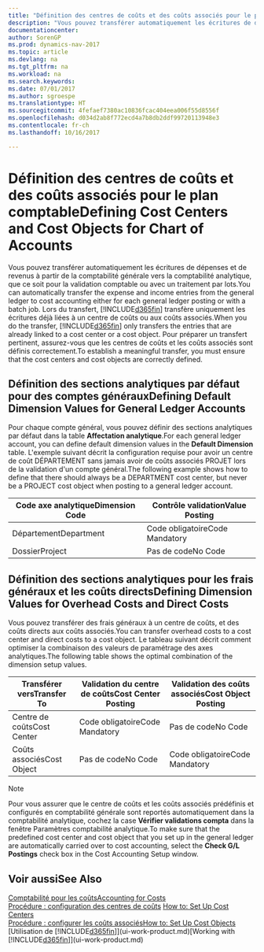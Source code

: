 ```yaml
---
title: "Définition des centres de coûts et des coûts associés pour le plan comptable"
description: "Vous pouvez transférer automatiquement les écritures de dépenses et de revenus à partir de la comptabilité générale vers la comptabilité analytique, que ce soit pour la validation comptable ou avec un traitement par lots. Lors du transfert, le système transfère uniquement les écritures déjà liées à un centre de coûts ou aux coûts associés. Pour préparer un transfert pertinent, assurez-vous que les centres de coûts et les coûts associés sont définis correctement."
documentationcenter: 
author: SorenGP
ms.prod: dynamics-nav-2017
ms.topic: article
ms.devlang: na
ms.tgt_pltfrm: na
ms.workload: na
ms.search.keywords: 
ms.date: 07/01/2017
ms.author: sgroespe
ms.translationtype: HT
ms.sourcegitcommit: 4fefaef7380ac10836fcac404eea006f55d8556f
ms.openlocfilehash: d034d2ab8f772ecd4a7b8db2ddf99720113948e3
ms.contentlocale: fr-ch
ms.lasthandoff: 10/16/2017

---
```

# <a name="defining-cost-centers-and-cost-objects-for-chart-of-accounts"></a><span data-ttu-id="f29f9-105">Définition des centres de coûts et des coûts associés pour le plan comptable</span><span class="sxs-lookup"><span data-stu-id="f29f9-105">Defining Cost Centers and Cost Objects for Chart of Accounts</span></span>
<span data-ttu-id="f29f9-106">Vous pouvez transférer automatiquement les écritures de dépenses et de revenus à partir de la comptabilité générale vers la comptabilité analytique, que ce soit pour la validation comptable ou avec un traitement par lots.</span><span class="sxs-lookup"><span data-stu-id="f29f9-106">You can automatically transfer the expense and income entries from the general ledger to cost accounting either for each general ledger posting or with a batch job.</span></span> <span data-ttu-id="f29f9-107">Lors du transfert, [!INCLUDE[d365fin](includes/d365fin_md.md)] transfère uniquement les écritures déjà liées à un centre de coûts ou aux coûts associés.</span><span class="sxs-lookup"><span data-stu-id="f29f9-107">When you do the transfer, [!INCLUDE[d365fin](includes/d365fin_md.md)] only transfers the entries that are already linked to a cost center or a cost object.</span></span> <span data-ttu-id="f29f9-108">Pour préparer un transfert pertinent, assurez-vous que les centres de coûts et les coûts associés sont définis correctement.</span><span class="sxs-lookup"><span data-stu-id="f29f9-108">To establish a meaningful transfer, you must ensure that the cost centers and cost objects are correctly defined.</span></span>  

## <a name="defining-default-dimension-values-for-general-ledger-accounts"></a><span data-ttu-id="f29f9-109">Définition des sections analytiques par défaut pour des comptes généraux</span><span class="sxs-lookup"><span data-stu-id="f29f9-109">Defining Default Dimension Values for General Ledger Accounts</span></span>  
<span data-ttu-id="f29f9-110">Pour chaque compte général, vous pouvez définir des sections analytiques par défaut dans la table **Affectation analytique**.</span><span class="sxs-lookup"><span data-stu-id="f29f9-110">For each general ledger account, you can define default dimension values in the **Default Dimension** table.</span></span> <span data-ttu-id="f29f9-111">L'exemple suivant décrit la configuration requise pour avoir un centre de coût DÉPARTEMENT sans jamais avoir de coûts associés PROJET lors de la validation d'un compte général.</span><span class="sxs-lookup"><span data-stu-id="f29f9-111">The following example shows how to define that there should always be a DEPARTMENT cost center, but never be a PROJECT cost object when posting to a general ledger account.</span></span>  

|<span data-ttu-id="f29f9-112">**Code axe analytique**</span><span class="sxs-lookup"><span data-stu-id="f29f9-112">**Dimension Code**</span></span>|<span data-ttu-id="f29f9-113">**Contrôle validation**</span><span class="sxs-lookup"><span data-stu-id="f29f9-113">**Value Posting**</span></span>|  
|------------------------------------------|-----------------------------------------|  
|<span data-ttu-id="f29f9-114">Département</span><span class="sxs-lookup"><span data-stu-id="f29f9-114">Department</span></span>|<span data-ttu-id="f29f9-115">Code obligatoire</span><span class="sxs-lookup"><span data-stu-id="f29f9-115">Code Mandatory</span></span>|  
|<span data-ttu-id="f29f9-116">Dossier</span><span class="sxs-lookup"><span data-stu-id="f29f9-116">Project</span></span>|<span data-ttu-id="f29f9-117">Pas de code</span><span class="sxs-lookup"><span data-stu-id="f29f9-117">No Code</span></span>|  

## <a name="defining-dimension-values-for-overhead-costs-and-direct-costs"></a><span data-ttu-id="f29f9-118">Définition des sections analytiques pour les frais généraux et les coûts directs</span><span class="sxs-lookup"><span data-stu-id="f29f9-118">Defining Dimension Values for Overhead Costs and Direct Costs</span></span>  
 <span data-ttu-id="f29f9-119">Vous pouvez transférer des frais généraux à un centre de coûts, et des coûts directs aux coûts associés.</span><span class="sxs-lookup"><span data-stu-id="f29f9-119">You can transfer overhead costs to a cost center and direct costs to a cost object.</span></span> <span data-ttu-id="f29f9-120">Le tableau suivant décrit comment optimiser la combinaison des valeurs de paramétrage des axes analytiques.</span><span class="sxs-lookup"><span data-stu-id="f29f9-120">The following table shows the optimal combination of the dimension setup values.</span></span>  

|<span data-ttu-id="f29f9-121">Transférer vers</span><span class="sxs-lookup"><span data-stu-id="f29f9-121">Transfer To</span></span>|<span data-ttu-id="f29f9-122">Validation du centre de coûts</span><span class="sxs-lookup"><span data-stu-id="f29f9-122">Cost Center Posting</span></span>|<span data-ttu-id="f29f9-123">Validation des coûts associés</span><span class="sxs-lookup"><span data-stu-id="f29f9-123">Cost Object Posting</span></span>|  
|-----------------|-------------------------|-------------------------|  
|<span data-ttu-id="f29f9-124">Centre de coûts</span><span class="sxs-lookup"><span data-stu-id="f29f9-124">Cost Center</span></span>|<span data-ttu-id="f29f9-125">Code obligatoire</span><span class="sxs-lookup"><span data-stu-id="f29f9-125">Code Mandatory</span></span>|<span data-ttu-id="f29f9-126">Pas de code</span><span class="sxs-lookup"><span data-stu-id="f29f9-126">No Code</span></span>|  
|<span data-ttu-id="f29f9-127">Coûts associés</span><span class="sxs-lookup"><span data-stu-id="f29f9-127">Cost Object</span></span>|<span data-ttu-id="f29f9-128">Pas de code</span><span class="sxs-lookup"><span data-stu-id="f29f9-128">No Code</span></span>|<span data-ttu-id="f29f9-129">Code obligatoire</span><span class="sxs-lookup"><span data-stu-id="f29f9-129">Code Mandatory</span></span>|  

> [!NOTE]  
>  <span data-ttu-id="f29f9-130">Pour vous assurer que le centre de coûts et les coûts associés prédéfinis et configurés en comptabilité générale sont reportés automatiquement dans la comptabilité analytique, cochez la case **Vérifier validations compta** dans la fenêtre Paramètres comptabilité analytique.</span><span class="sxs-lookup"><span data-stu-id="f29f9-130">To make sure that the predefined cost center and cost object that you set up in the general ledger are automatically carried over to cost accounting, select the **Check G/L Postings** check box in the Cost Accounting Setup window.</span></span>  

## <a name="see-also"></a><span data-ttu-id="f29f9-131">Voir aussi</span><span class="sxs-lookup"><span data-stu-id="f29f9-131">See Also</span></span>  
[<span data-ttu-id="f29f9-132">Comptabilité pour les coûts</span><span class="sxs-lookup"><span data-stu-id="f29f9-132">Accounting for Costs</span></span>](finance-manage-cost-accounting.md)  
<span data-ttu-id="f29f9-133">[Procédure : configuration des centres de coûts](finance-how-to-set-up-cost-centers.md) </span><span class="sxs-lookup"><span data-stu-id="f29f9-133">[How to: Set Up Cost Centers](finance-how-to-set-up-cost-centers.md) </span></span>  
[<span data-ttu-id="f29f9-134">Procédure : configurer les coûts associés</span><span class="sxs-lookup"><span data-stu-id="f29f9-134">How to: Set Up Cost Objects</span></span>](finance-how-to-set-up-cost-objects.md)  
<span data-ttu-id="f29f9-135">[Utilisation de [!INCLUDE[d365fin](includes/d365fin_md.md)]](ui-work-product.md)</span><span class="sxs-lookup"><span data-stu-id="f29f9-135">[Working with [!INCLUDE[d365fin](includes/d365fin_md.md)]](ui-work-product.md)</span></span>

